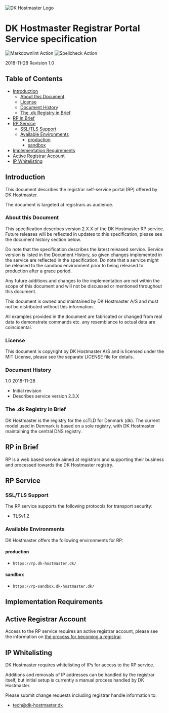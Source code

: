 ![DK Hostmaster Logo](https://www.dk-hostmaster.dk/sites/default/files/dk-logo_0.png)

# DK Hostmaster Registrar Portal Service specification

![Markdownlint Action](https://github.com/DK-Hostmaster/rp-service-specification/workflows/Markdownlint%20Action/badge.svg)
![Spellcheck Action](https://github.com/DK-Hostmaster/rp-service-specification/workflows/Spellcheck%20Action/badge.svg)

2018-11-28 Revision 1.0

## Table of Contents

<!-- MarkdownTOC bracket=round levels="1,2,3,4,5" indent="  " autolink="true" autoanchor="true" -->

- [Introduction](#introduction)
  - [About this Document](#about-this-document)
  - [License](#license)
  - [Document History](#document-history)
  - [The .dk Registry in Brief](#the-dk-registry-in-brief)
- [RP in Brief](#rp-in-brief)
- [RP Service](#rp-service)
  - [SSL/TLS Support](#ssltls-support)
  - [Available Environments](#available-environments)
    - [production](#production)
    - [sandbox](#sandbox)
- [Implementation Requirements](#implementation-requirements)
- [Active Registrar Account](#active-registrar-account)
- [IP Whitelisting](#ip-whitelisting)

<!-- /MarkdownTOC -->

<a id="introduction"></a>
## Introduction

This document describes the registrar self-service portal (RP) offered by DK Hostmaster.

The document is targeted at registrars as audience.

<a id="about-this-document"></a>
### About this Document

This specification describes version 2.X.X of the DK Hostmaster RP service. Future releases will be reflected in updates to this specification, please see the document history section below.

Do note that the specification describes the latest released service. Service version is listed in the Document History, so given changes implemented in the service are reflected in the specification. Do note that a service might be released to the sandbox environment prior to being released to production after a grace period.

Any future additions and changes to the implementation are not within the scope of this document and will not be discussed or mentioned throughout this document.

This document is owned and maintained by DK Hostmaster A/S and must not be distributed without this information.

All examples provided in the document are fabricated or changed from real data to demonstrate commands etc. any resemblance to actual data are coincidental.

<a id="license"></a>
### License

This document is copyright by DK Hostmaster A/S and is licensed under the MIT License, please see the separate LICENSE file for details.

<a id="document-history"></a>
### Document History

1.0 2018-11-28

- Initial revision
- Describes service version 2.3.X

<a id="the-dk-registry-in-brief"></a>
### The .dk Registry in Brief

DK Hostmaster is the registry for the ccTLD for Denmark (dk). The current model used in Denmark is based on a sole registry, with DK Hostmaster maintaining the central DNS registry.

<a id="rp-in-brief"></a>
## RP in Brief

RP is a web based service aimed at registrars and supporting their business and processed towards the DK Hostmaster registry.

<a id="rp-service"></a>
## RP Service

<a id="ssltls-support"></a>
### SSL/TLS Support

The RP service supports the following protocols for transport security:

- TLSv1.2

<a id="available-environments"></a>
### Available Environments

DK Hostmaster offers the following environments for RP:

<a id="production"></a>
#### production

- `https://rp.dk-hostmaster.dk/`

<a id="sandbox"></a>
#### sandbox

- `https://rp-sandbox.dk-hostmaster.dk/`

<a id="implementation-requirements"></a>
## Implementation Requirements

<a id="active-registrar-account"></a>
## Active Registrar Account

Access to the RP service requires an active registrar account, please see the information on [the process for becoming a registrar](https://www.dk-hostmaster.dk/en/become-registrar).

<a id="ip-whitelisting"></a>
## IP Whitelisting

DK Hostmaster requires whitelisting of IPs for access to the RP service.

Additions and removals of IP addresses can be handled by the registrar itself, but initial setup is currently a manual process handled by DK Hostmaster.

Please submit change requests including registrar handle information to:

- tech@dk-hostmaster.dk
